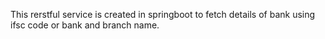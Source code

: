 This rerstful service is created in springboot to fetch details of bank using ifsc code or bank and branch name.
